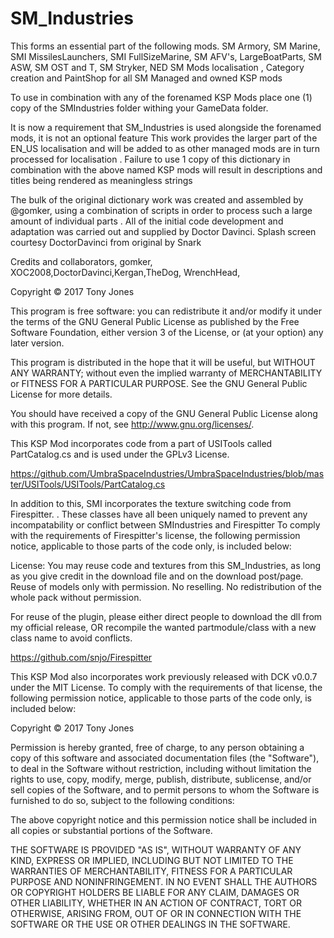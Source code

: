 # SM_Industries  
This forms an essential part of the following mods. SM Armory, SM Marine, SMI MissilesLaunchers, SMI FullSizeMarine, SM AFV's, LargeBoatParts, SM ASW, SM OST and T, SM Stryker, NED
SM Mods localisation , Category creation and PaintShop for all SM Managed and owned KSP mods 

To use in combination with any of the forenamed KSP Mods place one (1) copy of the SMIndustries folder withing your GameData folder.

It is now a requirement that SM_Industries is used alongside the forenamed mods, it is not an optional feature 
This work provides the larger part of the EN_US localisation and will be added to as other managed mods are in turn processed for localisation .  Failure to use 1 copy of this dictionary in combination with the above named KSP mods will result in descriptions and titles being rendered as meaningless strings 


The bulk of the original dictionary work was created and assembled by @gomker, using a combination of scripts in order to process such a large amount of individual parts . All of the initial code development and adaptation was carried out and supplied by Doctor Davinci.
Splash screen courtesy DoctorDavinci from original by Snark

Credits and collaborators, gomker, XOC2008,DoctorDavinci,Kergan,TheDog, WrenchHead,  

Copyright © 2017 Tony Jones

This program is free software: you can redistribute it and/or modify it under the terms of the GNU General Public License as published by the Free Software Foundation, either version 3 of the License, or (at your option) any later version.

This program is distributed in the hope that it will be useful, but WITHOUT ANY WARRANTY; without even the implied warranty of MERCHANTABILITY or FITNESS FOR A PARTICULAR PURPOSE. See the GNU General Public License for more details.

You should have received a copy of the GNU General Public License along with this program. If not, see http://www.gnu.org/licenses/.

This KSP Mod incorporates code from a part of USITools called PartCatalog.cs and is used under the GPLv3 License.

https://github.com/UmbraSpaceIndustries/UmbraSpaceIndustries/blob/master/USITools/USITools/PartCatalog.cs

In addition to this, SMI incorporates the texture switching code from Firespitter. . These classes have all been uniquely named to prevent any incompatability or conflict between SMIndustries and Firespitter
To comply with the requirements of Firespitter's license, the following permission notice, applicable to those parts of the code only, is included below:

License: You may reuse code and textures from this SM_Industries, as long as you give credit in the download file and on the download post/page. Reuse of models only with  permission. No reselling. No redistribution of the whole pack without permission.

For reuse of the plugin, please either direct people to download the dll from my official release, OR recompile the wanted partmodule/class with a new class name to avoid conflicts.

https://github.com/snjo/Firespitter

This KSP Mod also incorporates work previously released with DCK v0.0.7 under the MIT License. To comply with the requirements of that license, the following permission notice, applicable to those parts of the code only, is included below:

Copyright © 2017 Tony Jones

Permission is hereby granted, free of charge, to any person obtaining a copy of this software and associated documentation files (the "Software"), to deal in the Software without restriction, including without limitation the rights to use, copy, modify, merge, publish, distribute, sublicense, and/or sell copies of the Software, and to permit persons to whom the Software is furnished to do so, subject to the following conditions:

The above copyright notice and this permission notice shall be included in all copies or substantial portions of the Software.

THE SOFTWARE IS PROVIDED "AS IS", WITHOUT WARRANTY OF ANY KIND, EXPRESS OR IMPLIED, INCLUDING BUT NOT LIMITED TO THE WARRANTIES OF MERCHANTABILITY, FITNESS FOR A PARTICULAR PURPOSE AND NONINFRINGEMENT. IN NO EVENT SHALL THE AUTHORS OR COPYRIGHT HOLDERS BE LIABLE FOR ANY CLAIM, DAMAGES OR OTHER LIABILITY, WHETHER IN AN ACTION OF CONTRACT, TORT OR OTHERWISE, ARISING FROM, OUT OF OR IN CONNECTION WITH THE SOFTWARE OR THE USE OR OTHER DEALINGS IN THE SOFTWARE.

